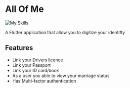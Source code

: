 # All Of Me

[![My Skills](https://skillicons.dev/icons?i=flutter,dart)](https://skillicons.dev)

A Flutter application that allow you to digitize your identifty

## Features 
- Link your Drivers licence 
- Link your Passport
- Link your ID card/book
- As a user you able to view your marriage status
- Has Multi-factor authentication 

